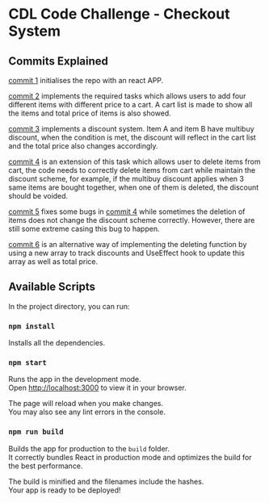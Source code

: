 # CDL Code Challenge - Checkout System

## Commits Explained
[commit 1](https://github.com/627965745/CDL-checkout-system-/commit/a640bc314b6c895df38e43050b7269d09db317b8) initialises the repo with an react APP.

[commit 2](https://github.com/627965745/CDL-checkout-system-/commit/6937558ebd5fbdf7192a7046d61d1da6f92f563e) implements the required tasks which allows users to add four different items with different price to a cart. A cart list is made to show all the items and total price of items is also showed. 

[commit 3](https://github.com/627965745/CDL-checkout-system-/commit/0cd3f11bacd5138971a274ab1d5a7a72a4405eaa) implements a discount system. Item A and item B have multibuy discount, when the condition is met, the discount will reflect in the cart list and the total price also changes accordingly.

[commit 4](https://github.com/627965745/CDL-checkout-system-/commit/d08a480ac6f548538ee9b0c2b6a44b948ea3bb41) is an extension of this task which allows user to delete items from cart, the code needs to correctly delete items from cart while maintain the discount scheme, for example, if the multibuy discount applies when 3 same items are bought together, when one of them is deleted, the discount should be voided.

[commit 5](https://github.com/627965745/CDL-checkout-system-/commit/bc34b1305853d6cac66c2bd3a906496df5cc0b98) fixes some bugs in [commit 4](https://github.com/627965745/CDL-checkout-system-/commit/d08a480ac6f548538ee9b0c2b6a44b948ea3bb41) while sometimes the deletion of items does not change the discount scheme correctly. However, there are still some extreme casing this bug to happen.

[commit 6](https://github.com/627965745/CDL-checkout-system-/commit/ee61a4055b740aae8709c5fa9ac991fccba15bf9) is an alternative way of implementing the deleting function by using a new array to track discounts and UseEffect hook to update this array as well as total price.

## Available Scripts

In the project directory, you can run:

### `npm install`
Installs all the dependencies.

### `npm start`

Runs the app in the development mode.\
Open [http://localhost:3000](http://localhost:3000) to view it in your browser.

The page will reload when you make changes.\
You may also see any lint errors in the console.

### `npm run build`

Builds the app for production to the `build` folder.\
It correctly bundles React in production mode and optimizes the build for the best performance.

The build is minified and the filenames include the hashes.\
Your app is ready to be deployed!

